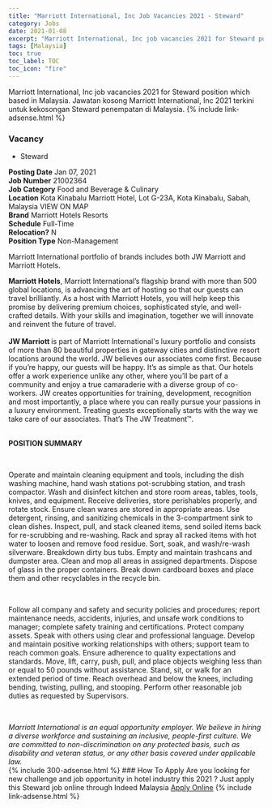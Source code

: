 ```yaml
---
title: "Marriott International, Inc Job Vacancies 2021 - Steward" 
category: Jobs 
date: 2021-01-08 
excerpt: "Marriott International, Inc job vacancies 2021 for Steward position which based in Malaysia. Jawatan kosong Marriott International, Inc 2021 terkini untuk kekosongan Steward penempatan di Malaysia" 
tags: [Malaysia] 
toc: true 
toc_label: TOC 
toc_icon: "fire" 
--- 
```


Marriott International, Inc job vacancies 2021 for Steward position which based in Malaysia. Jawatan kosong Marriott International, Inc 2021 terkini untuk kekosongan Steward penempatan di Malaysia. 
{% include link-adsense.html %} 
### Vacancy 
- Steward 
<div><div><b>Posting Date</b> Jan 07, 2021<br>
<b>Job Number</b> 21002364<br>
<b>Job Category</b> Food and Beverage &amp; Culinary<br>
<b>Location</b> Kota Kinabalu Marriott Hotel, Lot G-23A, Kota Kinabalu, Sabah, Malaysia VIEW ON MAP<br>
<b>Brand</b> Marriott Hotels Resorts<br>
<b>Schedule</b> Full-Time<br>
<b>Relocation?</b> N<br>
<b>Position Type</b> Non-Management<br>
<p>
Marriott International portfolio of brands includes both JW Marriott and Marriott Hotels.<br>
</p>
<div><b>Marriott Hotels</b>, Marriott International&#8217;s flagship brand with more than 500 global locations, is advancing the art of hosting so that our guests can travel brilliantly. As a host with Marriott Hotels, you will help keep this promise by delivering premium choices, sophisticated style, and well-crafted details. With your skills and imagination, together we will innovate and reinvent the future of travel.<br>
</div><div></div><br>
<div><b>JW Marriott </b>is part of Marriott International's luxury portfolio and consists of more than 80 beautiful properties in gateway cities and distinctive resort locations around the world. JW believes our associates come first. Because if you&#8217;re happy, our guests will be happy. It&#8217;s as simple as that. Our hotels offer a work experience unlike any other, where you&#8217;ll be part of a community and enjoy a true camaraderie with a diverse group of co-workers. JW creates opportunities for training, development, recognition and most importantly, a place where you can really pursue your passions in a luxury environment. Treating guests exceptionally starts with the way we take care of our associates. That&#8217;s The JW Treatment&#8482;.<br>
</div><br>
<div><p><b>POSITION SUMMARY</b></p><br>
<p></p><p>Operate and maintain cleaning equipment and tools, including the dish washing machine, hand wash stations pot-scrubbing station, and trash compactor. Wash and disinfect kitchen and store room areas, tables, tools, knives, and equipment. Receive deliveries, store perishables properly, and rotate stock. Ensure clean wares are stored in appropriate areas. Use detergent, rinsing, and sanitizing chemicals in the 3-compartment sink to clean dishes. Inspect, pull, and stack cleaned items, send soiled items back for re-scrubbing and re-washing. Rack and spray all racked items with hot water to loosen and remove food residue. Sort, soak, and wash/re-wash silverware. Breakdown dirty bus tubs. Empty and maintain trashcans and dumpster area. Clean and mop all areas in assigned departments. Dispose of glass in the proper containers. Break down cardboard boxes and place them and other recyclables in the recycle bin.</p><br>
<p></p><p>Follow all company and safety and security policies and procedures; report maintenance needs, accidents, injuries, and unsafe work conditions to manager; complete safety training and certifications. Protect company assets. Speak with others using clear and professional language. Develop and maintain positive working relationships with others; support team to reach common goals. Ensure adherence to quality expectations and standards. Move, lift, carry, push, pull, and place objects weighing less than or equal to 50 pounds without assistance. Stand, sit, or walk for an extended period of time. Reach overhead and below the knees, including bending, twisting, pulling, and stooping. Perform other reasonable job duties as requested by Supervisors.</p><br>
</div><p></p><i>Marriott International is an equal opportunity employer. We believe in hiring a diverse workforce and sustaining an inclusive, people-first culture. We are committed to non-discrimination on any protected basis, such as disability and veteran status, or any other basis covered under applicable law.</i></div></div> 
{% include 300-adsense.html %} 
### How To Apply 
Are you looking for new challenge and job opportunity in hotel industry this 2021 ?
Just apply this Steward job online through Indeed Malaysia 
<a href="https://malaysia.indeed.com/viewjob?jk=968c8ffd9d471884" class="btn btn--info" target="_blank" rel="nofollow noopenner">Apply Online</a> 
{% include link-adsense.html %} 